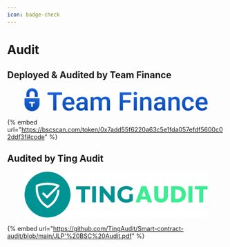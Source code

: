 ```yaml
---
icon: badge-check
---
```


# Audit

## Deployed & Audited by Team Finance <a href="#deployed-and-audited-by-team-finance" id="deployed-and-audited-by-team-finance"></a>

<figure><img src="../.gitbook/assets/Team Finance.png" alt="" width="563"><figcaption></figcaption></figure>

{% embed url="https://bscscan.com/token/0x7add55f6220a63c5e1fda057efdf5600c02ddf3f#code" %}

## Audited by Ting Audit <a href="#audited-by-ting-audit" id="audited-by-ting-audit"></a>

<figure><img src="../.gitbook/assets/TingAudit logo.png" alt="" width="563"><figcaption></figcaption></figure>

{% embed url="https://github.com/TingAudit/Smart-contract-audit/blob/main/JLP'%20BSC%20Audit.pdf" %}
